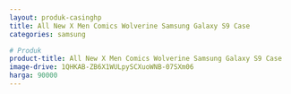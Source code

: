 ```yaml
---
layout: produk-casinghp
title: All New X Men Comics Wolverine Samsung Galaxy S9 Case
categories: samsung

# Produk
product-title: All New X Men Comics Wolverine Samsung Galaxy S9 Case
image-drive: 1QHKAB-ZB6X1WULpySCXuoWNB-07SXm06
harga: 90000
---
```

